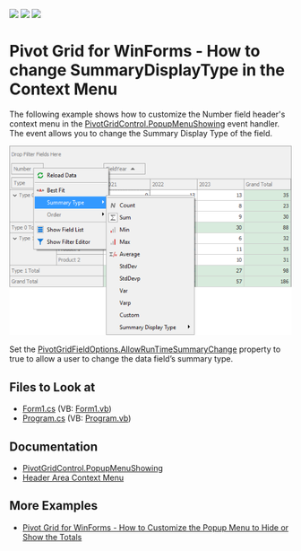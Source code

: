 <!-- default badges list -->
![](https://img.shields.io/endpoint?url=https://codecentral.devexpress.com/api/v1/VersionRange/128581663/13.1.4%2B)
[![](https://img.shields.io/badge/Open_in_DevExpress_Support_Center-FF7200?style=flat-square&logo=DevExpress&logoColor=white)](https://supportcenter.devexpress.com/ticket/details/E2321)
[![](https://img.shields.io/badge/📖_How_to_use_DevExpress_Examples-e9f6fc?style=flat-square)](https://docs.devexpress.com/GeneralInformation/403183)
<!-- default badges end -->

# Pivot Grid for WinForms - How to change SummaryDisplayType in the Context Menu

The following example shows how to customize the Number field header's context menu in the [PivotGridControl.PopupMenuShowing](https://docs.devexpress.com/WindowsForms/DevExpress.XtraPivotGrid.PivotGridControl.PopupMenuShowing) event handler. The event allows you to change the Summary Display Type of the field.

![custom-context-menu](images/custom-context-menu.png)

Set the [PivotGridFieldOptions.AllowRunTimeSummaryChange](https://docs.devexpress.com/CoreLibraries/DevExpress.XtraPivotGrid.PivotGridFieldOptions.AllowRunTimeSummaryChange) property to true to allow a user to change the data field’s summary type.

<!-- default file list -->
## Files to Look at

* [Form1.cs](./CS/WindowsApplication34/Form1.cs) (VB: [Form1.vb](./VB/WindowsApplication34/Form1.vb))
* [Program.cs](./CS/WindowsApplication34/Program.cs) (VB: [Program.vb](./VB/WindowsApplication34/Program.vb))
<!-- default file list end -->

## Documentation 
- [PivotGridControl.PopupMenuShowing](https://docs.devexpress.com/WindowsForms/DevExpress.XtraPivotGrid.PivotGridControl.PopupMenuShowing)
- [Header Area Context Menu](https://docs.devexpress.com/WindowsForms/1725/controls-and-libraries/pivot-grid/ui-elements/header-area-context-menu)
## More Examples
- [Pivot Grid for WinForms - How to Customize the Popup Menu to Hide or Show the Totals](https://github.com/DevExpress-Examples/how-to-toggle-totals-visibility-at-runtime-e923)
